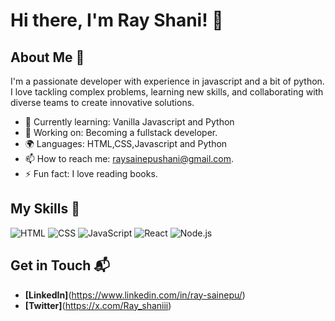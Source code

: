 # Hi there, I'm Ray Shani! 👋


## About Me 🚀

I'm a passionate developer with experience in javascript and a bit of python. I love tackling complex problems,
learning new skills, and collaborating with diverse teams to create innovative solutions.

- 🌱 Currently learning: Vanilla Javascript and Python
- 🔭 Working on: Becoming a fullstack developer.
- 🌍 Languages: HTML,CSS,Javascript and Python
- 📫 How to reach me: raysainepushani@gmail.com.
- ⚡ Fun fact: I love reading books.

## My Skills 🧠

![HTML](https://img.shields.io/badge/-HTML-E34F26?style=flat-square&logo=html5&logoColor=white)
![CSS](https://img.shields.io/badge/-CSS-1572B6?style=flat-square&logo=css3&logoColor=white)
![JavaScript](https://img.shields.io/badge/-JavaScript-F7DF1E?style=flat-square&logo=javascript&logoColor=black)
![React](https://img.shields.io/badge/-React-61DAFB?style=flat-square&logo=react&logoColor=black)
![Node.js](https://img.shields.io/badge/-Node.js-339933?style=flat-square&logo=node.js&logoColor=white)



## Get in Touch 📬


- **[LinkedIn]**(https://www.linkedin.com/in/ray-sainepu/)
- **[Twitter]**(https://x.com/Ray_shaniii)


